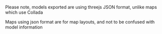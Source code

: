Please note, models exported are using threejs JSON format, unlike maps which use Collada

Maps using json format are for map layouts, and not to be confused with model information